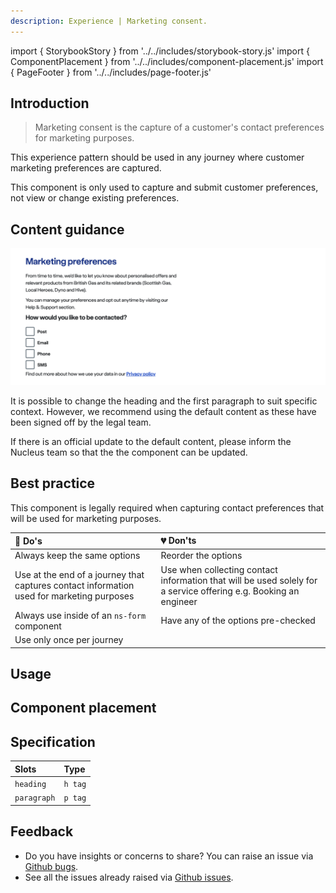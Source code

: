 ```yaml
---
description: Experience | Marketing consent.
---
```


import { StorybookStory } from '../../includes/storybook-story.js'
import { ComponentPlacement } from '../../includes/component-placement.js'
import { PageFooter } from '../../includes/page-footer.js'

## Introduction

> Marketing consent is the capture of a customer's contact preferences for marketing purposes.

This experience pattern should be used in any journey where customer marketing preferences are captured.

This component is only used to capture and submit customer preferences, not view or change existing preferences.

## Content guidance

![Experience pattern - Marketing consent](images/nsx-marketing-consent/content-guidance.webp)

It is possible to change the heading and the first paragraph to suit specific context. However, we recommend using the default content as these have been signed off by the legal team.

If there is an official update to the default content, please inform the Nucleus team so that the the component can be updated.

## Best practice

This component is legally required when capturing contact preferences that will be used for marketing purposes.

| 💚 Do's | 💔 Don'ts |
| :--- | :--- |
| Always keep the same options | Reorder the options |
| Use at the end of a journey that captures contact information used for marketing purposes | Use when collecting contact information that will be used solely for a service offering e.g. Booking an engineer |
| Always use inside of an `ns-form` component | Have any of the options pre-checked |
| Use only once per journey |  |

## Usage

<StorybookStory story="nsx-marketing-consent--standard"></StorybookStory>

## Component placement

<ComponentPlacement component="nsx-marketing-consent" parentComponents="ns-form"></ComponentPlacement>

## Specification

| Slots | Type |
| :--- | :--- |
| `heading` | `h tag` |
| `paragraph` | `p tag` |


## Feedback

* Do you have insights or concerns to share? You can raise an issue via [Github bugs](https://github.com/ConnectedHomes/nucleus/issues/new?assignees=&labels=Bug&template=a--bug-report.md&title=[bug]%20[nsx-marketing-consent]).
* See all the issues already raised via [Github issues](https://github.com/connectedHomes/nucleus/issues?utf8=%E2%9C%93&q=is%3Aopen+is%3Aissue+label%3ABug+[nsx-marketing-consent]).

<PageFooter></PageFooter>
